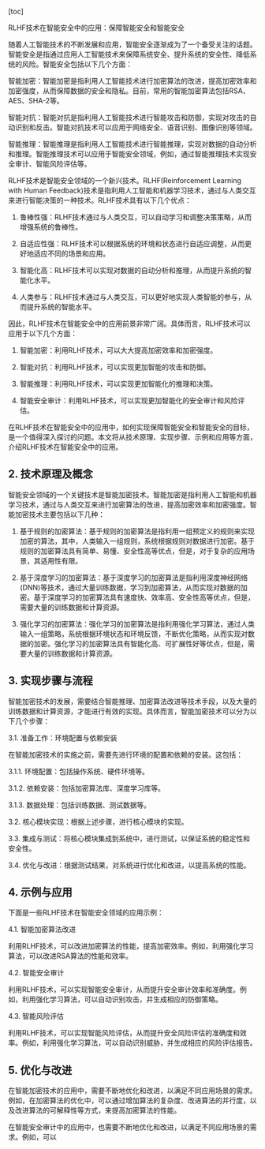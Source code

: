 
[toc]                    
                
                
RLHF技术在智能安全中的应用：保障智能安全和智能安全

随着人工智能技术的不断发展和应用，智能安全逐渐成为了一个备受关注的话题。智能安全是指通过应用人工智能技术来保障系统安全、提升系统的安全性、降低系统的风险。智能安全包括以下几个方面：

智能加密：智能加密是指利用人工智能技术进行加密算法的改进，提高加密效率和加密强度，从而保障数据的安全和隐私。目前，常用的智能加密算法包括RSA、AES、SHA-2等。

智能对抗：智能对抗是指利用人工智能技术进行智能攻击和防御，实现对攻击的自动识别和反击。智能对抗技术可以应用于网络安全、语音识别、图像识别等领域。

智能推理：智能推理是指利用人工智能技术进行智能推理，实现对数据的自动分析和推理。智能推理技术可以应用于智能安全领域，例如，通过智能推理技术实现安全审计、智能风险评估等。

RLHF技术是智能安全领域的一个新兴技术。RLHF(Reinforcement Learning with Human Feedback)技术是指利用人工智能和机器学习技术，通过与人类交互来进行智能决策的一种技术。RLHF技术具有以下几个优点：

1. 鲁棒性强：RLHF技术通过与人类交互，可以自动学习和调整决策策略，从而增强系统的鲁棒性。

2. 自适应性强：RLHF技术可以根据系统的环境和状态进行自适应调整，从而更好地适应不同的场景和应用。

3. 智能化高：RLHF技术可以实现对数据的自动分析和推理，从而提升系统的智能化水平。

4. 人类参与：RLHF技术通过与人类交互，可以更好地实现人类智能的参与，从而提升系统的智能水平。

因此，RLHF技术在智能安全中的应用前景非常广阔。具体而言，RLHF技术可以应用于以下几个方面：

1. 智能加密：利用RLHF技术，可以大大提高加密效率和加密强度。

2. 智能对抗：利用RLHF技术，可以实现更加智能的攻击和防御。

3. 智能推理：利用RLHF技术，可以实现更加智能化的推理和决策。

4. 智能安全审计：利用RLHF技术，可以实现更加智能化的安全审计和风险评估。

在RLHF技术在智能安全中的应用中，如何实现保障智能安全和智能安全的目标，是一个值得深入探讨的问题。本文将从技术原理、实现步骤、示例和应用等方面，介绍RLHF技术在智能安全中的应用。

## 2. 技术原理及概念

智能安全领域的一个关键技术是智能加密技术。智能加密是指利用人工智能和机器学习技术，通过与人类交互来进行加密算法的改进，提高加密效率和加密强度。智能加密技术主要包括以下几种：

1. 基于规则的加密算法：基于规则的加密算法是指利用一组预定义的规则来实现加密的算法，其中，人类输入一组规则，系统根据规则对数据进行加密。基于规则的加密算法具有简单、易懂、安全性高等优点，但是，对于复杂的应用场景，其适用性有限。

2. 基于深度学习的加密算法：基于深度学习的加密算法是指利用深度神经网络(DNN)等技术，通过大量训练数据，学习到加密算法，从而实现对数据的加密。基于深度学习的加密算法具有速度快、效率高、安全性高等优点，但是，需要大量的训练数据和计算资源。

3. 强化学习的加密算法：强化学习的加密算法是指利用强化学习算法，通过人类输入一组策略，系统根据环境状态和环境反馈，不断优化策略，从而实现对数据的加密。强化学习的加密算法具有智能化高、可扩展性好等优点，但是，需要大量的训练数据和计算资源。

## 3. 实现步骤与流程

智能加密技术的发展，需要结合智能推理、加密算法改进等技术手段，以及大量的训练数据和计算资源，才能进行有效的实现。具体而言，智能加密技术可以分为以下几个步骤：

3.1. 准备工作：环境配置与依赖安装

在智能加密技术的实施之前，需要先进行环境的配置和依赖的安装。这包括：

3.1.1. 环境配置：包括操作系统、硬件环境等。

3.1.2. 依赖安装：包括加密算法库、深度学习库等。

3.1.3. 数据处理：包括训练数据、测试数据等。

3.2. 核心模块实现：根据上述步骤，进行核心模块的实现。

3.3. 集成与测试：将核心模块集成到系统中，进行测试，以保证系统的稳定性和安全性。

3.4. 优化与改进：根据测试结果，对系统进行优化和改进，以提高系统的性能。

## 4. 示例与应用

下面是一些RLHF技术在智能安全领域的应用示例：

4.1. 智能加密算法改进

利用RLHF技术，可以改进加密算法的性能，提高加密效率。例如，利用强化学习算法，可以改进RSA算法的性能和效率。

4.2. 智能安全审计

利用RLHF技术，可以实现智能安全审计，从而提升安全审计效率和准确度。例如，利用强化学习算法，可以自动识别攻击，并生成相应的防御策略。

4.3. 智能风险评估

利用RLHF技术，可以实现智能风险评估，从而提升安全风险评估的准确度和效率。例如，利用强化学习算法，可以自动识别威胁，并生成相应的风险评估报告。

## 5. 优化与改进

在智能加密技术的应用中，需要不断地优化和改进，以满足不同应用场景的需求。例如，在加密算法的优化中，可以通过增加算法的复杂度、改进算法的并行度，以及改进算法的可解释性等方式，来提高加密算法的性能。

在智能安全审计中的应用中，也需要不断地优化和改进，以满足不同应用场景的需求。例如，可以

